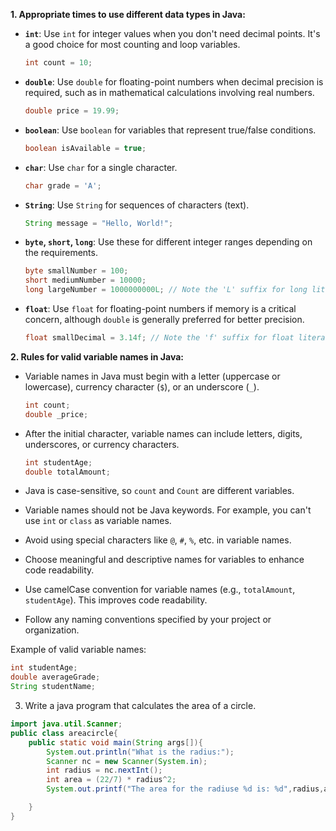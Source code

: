 **1. Appropriate times to use different data types in Java:**


- **`int`**: Use `int` for integer values when you don't need decimal points. It's a good choice for most counting and loop variables.

  ```java
  int count = 10;
  ```

- **`double`**: Use `double` for floating-point numbers when decimal precision is required, such as in mathematical calculations involving real numbers.

  ```java
  double price = 19.99;
  ```

- **`boolean`**: Use `boolean` for variables that represent true/false conditions.

  ```java
  boolean isAvailable = true;
  ```

- **`char`**: Use `char` for a single character.

  ```java
  char grade = 'A';
  ```

- **`String`**: Use `String` for sequences of characters (text).

  ```java
  String message = "Hello, World!";
  ```

- **`byte`, `short`, `long`**: Use these for different integer ranges depending on the requirements.

  ```java
  byte smallNumber = 100;
  short mediumNumber = 10000;
  long largeNumber = 1000000000L; // Note the 'L' suffix for long literals
  ```

- **`float`**: Use `float` for floating-point numbers if memory is a critical concern, although `double` is generally preferred for better precision.

  ```java
  float smallDecimal = 3.14f; // Note the 'f' suffix for float literals
  ```

**2. Rules for valid variable names in Java:**

- Variable names in Java must begin with a letter (uppercase or lowercase), currency character (`$`), or an underscore (`_`).
  
  ```java
  int count;
  double _price;
  ```

- After the initial character, variable names can include letters, digits, underscores, or currency characters.

  ```java
  int studentAge;
  double totalAmount;
  ```

- Java is case-sensitive, so `count` and `Count` are different variables.

- Variable names should not be Java keywords. For example, you can't use `int` or `class` as variable names.

- Avoid using special characters like `@`, `#`, `%`, etc. in variable names.

- Choose meaningful and descriptive names for variables to enhance code readability.

- Use camelCase convention for variable names (e.g., `totalAmount`, `studentAge`). This improves code readability.

- Follow any naming conventions specified by your project or organization.

Example of valid variable names:

```java
int studentAge;
double averageGrade;
String studentName;
```

3. Write a java program that calculates the area of a circle. 
```Java
import java.util.Scanner;
public class areacircle{
    public static void main(String args[]){
        System.out.println("What is the radius:");
        Scanner nc = new Scanner(System.in);
        int radius = nc.nextInt(); 
        int area = (22/7) * radius^2;
        System.out.printf("The area for the radiuse %d is: %d",radius,area);

    }
}
```